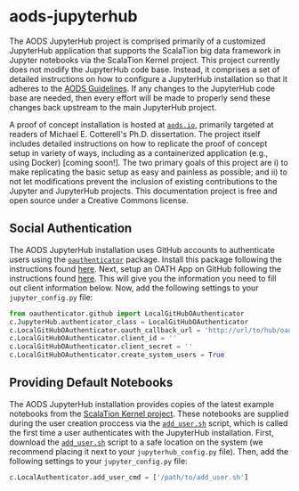 # aods-jupyterhub

The AODS JupyterHub project is comprised primarily of a customized JupyterHub application that supports the ScalaTion big data framework in Jupyter notebooks via the ScalaTion Kernel project.
This project currently does not modify the JupyterHub code base.
Instead, it comprises a set of detailed instructions on how to configure a JupyterHub installation so that it adheres to the [AODS Guidelines](http://aods.io/#aods-guidelines).
If any changes to the JupyterHub code base are needed, then every effort will be made to properly send these changes back upstream to the main JupyterHub project.

A proof of concept installation is hosted at [`aods.io`](http://aods.io/), primarily targeted at readers of Michael E. Cotterell's Ph.D. dissertation.
The project itself includes detailed instructions on how to replicate the proof of concept setup in variety of ways, including as a containerized application (e.g., using Docker) [coming soon!].
The two primary goals of this project are i) to make replicating the basic setup as easy and painless as possible; and ii) to not let modifications prevent the inclusion of existing contributions to the Jupyter and JupyterHub projects.
This documentation project is free and open source under a Creative Commons license.

## Social Authentication

The AODS JupyterHub installation uses GitHub accounts to authenticate users using the [`oauthenticator`](https://github.com/jupyterhub/oauthenticator) package.
Install this package following the instructions found [here](https://github.com/jupyterhub/oauthenticator).
Next, setup an OATH App on GitHub following the instructions found [here](https://developer.github.com/apps/building-integrations/setting-up-and-registering-oauth-apps/registering-oauth-apps/).
This will give you the information you need to fill out client information below.
Now, add the following settings to your `jupyter_config.py` file:

```python
from oauthenticator.github import LocalGitHubOAuthenticator
c.JupyterHub.authenticator_class = LocalGitHubOAuthenticator
c.LocalGitHubOAuthenticator.oauth_callback_url = 'http://url/to/hub/oauth_callback'
c.LocalGitHubOAuthenticator.client_id = ''
c.LocalGitHubOAuthenticator.client_secret = ''
c.LocalGitHubOAuthenticator.create_system_users = True
```

## Providing Default Notebooks

The AODS JupyterHub installation provides copies of the latest example notebooks from the [ScalaTion Kernel project](https://github.com/scalation/scalation_kernel).
These notebooks are supplied during the user creation proccess via the [`add_user.sh`](add_user.sh) script, which is called the first time a user authenticates with the JupyterHub installation.
First, download the [`add_user.sh`](add_user.sh) script to a safe location on the system (we recommend placing it next to your `jupyterhub_config.py` file).
Then, add the following settings to your `jupyter_config.py` file:

```python
c.LocalAuthenticator.add_user_cmd = ['/path/to/add_user.sh']
```

